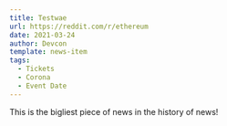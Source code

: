 ```yaml
---
title: Testwae
url: https://reddit.com/r/ethereum
date: 2021-03-24
author: Devcon
template: news-item
tags:
  - Tickets
  - Corona
  - Event Date
---
```


This is the bigliest piece of news in the history of news!
